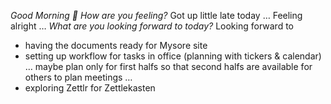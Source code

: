 *Good Morning 🙂 How are you feeling?*
Got up little late today … Feeling alright … 
*What are you looking forward to today?*
Looking forward to 
* having the documents ready for Mysore site
* setting up workflow for tasks in office (planning with tickers & calendar) … maybe plan only for first halfs so that second halfs are available for others to plan meetings … 
* exploring Zettlr for Zettlekasten